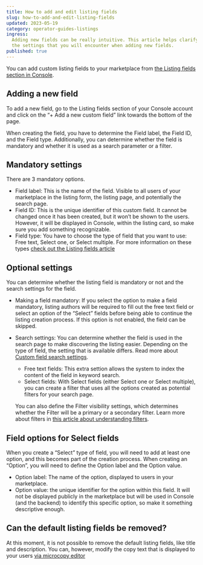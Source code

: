 ```yaml
---
title: How to add and edit listing fields
slug: how-to-add-and-edit-listing-fields
updated: 2023-05-19
category: operator-guides-listings
ingress:
  Adding new fields can be really intuitive. This article helps clarify
  the settings that you will encounter when adding new fields.
published: true
---
```


You can add custom listing fields to your marketplace from
[the Listing fields section in Console](https://console.sharetribe.com/a/listings/listing-fields).

## Adding a new field

To add a new field, go to the Listing fields section of your Console
account and click on the “+ Add a new custom field” link towards the
bottom of the page.

When creating the field, you have to determine the Field label, the
Field ID, and the Field type. Additionally, you can determine whether
the field is mandatory and whether it is used as a search parameter or a
filter.

## Mandatory settings

There are 3 mandatory options.

- Field label: This is the name of the field. Visible to all users of
  your marketplace in the listing form, the listing page, and
  potentially the search page.
- Field ID: This is the unique identifier of this custom field. It
  cannot be changed once it has been created, but it won’t be shown to
  the users. However, it will be displayed in Console, within the
  listing card, so make sure you add something recognizable.
- Field type: You have to choose the type of field that you want to use:
  Free text, Select one, or Select multiple. For more information on
  these types
  [check out the Listing fields article](https://www.sharetribe.com/docs/operator-guides/listing-fields/)

## Optional settings

You can determine whether the listing field is mandatory or not and the
search settings for the field.

- Making a field mandatory: If you select the option to make a field
  mandatory, listing authors will be required to fill out the free text
  field or select an option of the “Select” fields before being able to
  continue the listing creation process. If this option is not enabled,
  the field can be skipped.
- Search settings: You can determine whether the field is used in the
  search page to make discovering the listing easier. Depending on the
  type of field, the setting that is available differs. Read more about
  [Custom field search settings](https://www.sharetribe.com/docs/operator-guides/listing-fields/#search-settings).

  - Free text fields: This extra settion allows the system to index the
    content of the field in keyword search.
  - Select fields: With Select fields (either Select one or Select
    multiple), you can create a filter that uses all the options created
    as potential filters for your search page.

  You can also define the Filter visibility settings, which determines
  whether the Filter will be a primary or a secondary filter. Learn more
  about filters in
  [this article about understanding filters](https://www.sharetribe.com/docs/operator-guides/understanding-filters/).

## Field options for Select fields

When you create a “Select” type of field, you will need to add at least
one option, and this becomes part of the creation process. When creating
an “Option”, you will need to define the Option label and the Option
value.

- Option label: The name of the option, displayed to users in your
  marketplace.
- Option value: the unique identifier for the option within this field.
  It will not be displayed publicly in the marketplace but will be used
  in Console (and the backend) to identify this specific option, so make
  it something descriptive enough.

## Can the default listing fields be removed?

At this moment, it is not possible to remove the default listing fields,
like title and description. You can, however, modify the copy text that
is displayed to your users
[via microcopy editor](https://www.sharetribe.com/docs/operator-guides/how-to-use-microcopy-editor/)
